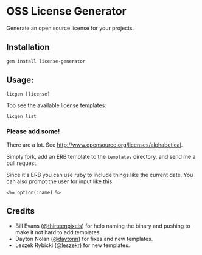 # OSS License Generator

Generate an open source license for your projects.

## Installation

    gem install license-generator

## Usage:

    licgen [license]

Too see the available license templates:

    licgen list

### Please add some!

There are a lot. See <http://www.opensource.org/licenses/alphabetical>.

Simply fork, add an ERB template to the `templates` directory, and send me a
pull request.

Since it's ERB you can use ruby to include things like the current date. You
can also prompt the user for input like this:

    <%= option(:name) %>

## Credits

* Bill Evans ([@thirteenpixels][1]) for help naming the binary and pushing to make
  it not hard to add templates.
* Dayton Nolan ([@daytonn][2]) for fixes and new templates.
* Leszek Rybicki ([@leszekr][3]) for new templates.


[1]: https://github.com/thirteenpixels
[2]: https://github.com/daytonn
[3]: https://github.com/leszekr
